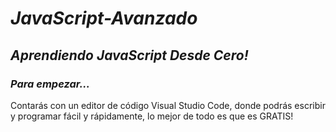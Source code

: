 # **_JavaScript-Avanzado_**

## **_Aprendiendo JavaScript Desde Cero!_**

### **_Para empezar..._**
Contarás con un editor de código Visual Studio Code, donde podrás escribir y programar fácil y rápidamente, lo mejor de todo es que es GRATIS!
